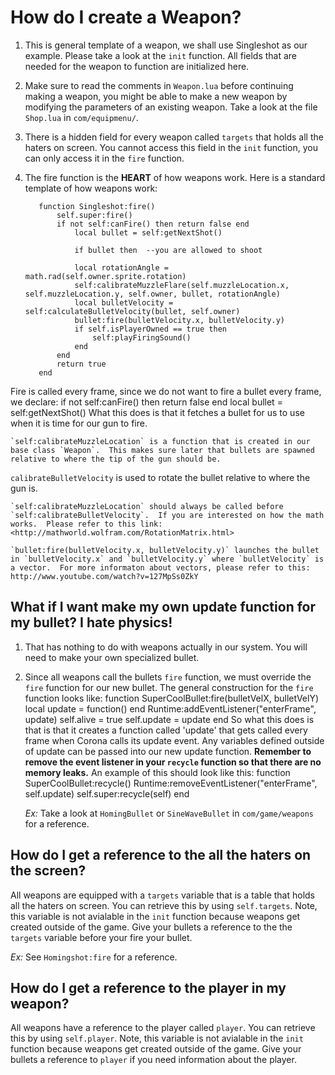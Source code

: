 How do I create a Weapon?
====================================
  1.  This is general template of a weapon, we shall use Singleshot as our example.  Please take a look at the `init` function.  All fields that are needed for the weapon to function are initialized here.
  2. Make sure to read the comments in `Weapon.lua` before continuing making a weapon, you might be able to make a new weapon by modifying the parameters of an existing weapon.  Take a look at the file `Shop.lua` in `com/equipmenu/`.
  3. There is a hidden field for every weapon called `targets` that holds all the haters on screen.  You cannot access this field in the `init` function, you can only access it in the `fire` function.
  3. The fire function is the **HEART** of how weapons work.  Here is a standard template of how weapons work:
  
            function Singleshot:fire()
                self.super:fire()
                if not self:canFire() then return false end
	                local bullet = self:getNextShot()

	                if bullet then  --you are allowed to shoot

				    local rotationAngle = math.rad(self.owner.sprite.rotation)
				    self:calibrateMuzzleFlare(self.muzzleLocation.x, self.muzzleLocation.y, self.owner, bullet, rotationAngle)
				    local bulletVelocity = self:calculateBulletVelocity(bullet, self.owner)
				    bullet:fire(bulletVelocity.x, bulletVelocity.y)
				    if self.isPlayerOwned == true then
					    self:playFiringSound()
				    end
	            end	
                return true
            end
Fire is called every frame, since we do not want to fire a bullet every frame, we declare:
            if not self:canFire() then return false end 
                local bullet = self:getNextShot()
What this does is that it fetches a bullet for us to use when it is time for our gun to fire.

    `self:calibrateMuzzleLocation` is a function that is created in our base class `Weapon`.  This makes sure later that bullets are spawned relative to where the tip of the gun should be.
`calibrateBulletVelocity` is used to rotate the bullet relative to where the gun is.   

    `self:calibrateMuzzleLocation` should always be called before `self:calibrateBulletVelocity`.  If you are interested on how the math works.  Please refer to this link: <http://mathworld.wolfram.com/RotationMatrix.html>
    
    `bullet:fire(bulletVelocity.x, bulletVelocity.y)` launches the bullet in `bulletVelocity.x` and `bulletVelocity.y` where `bulletVelocity` is a vector.  For more informaton about vectors, please refer to this: http://www.youtube.com/watch?v=127MpSs0ZkY
    
What if I want make my own update function for my bullet? I hate physics!
---------------
1. That has nothing to do with weapons actually in our system. You will need to make your own specialized bullet.
2. Since all weapons call the bullets `fire` function, we must override the `fire` function for our new bullet.  The general construction for the `fire` function looks like:
        function SuperCoolBullet:fire(bulletVelX, bulletVelY)
            local update = function()
                        end
            Runtime:addEventListener("enterFrame", update)
            self.alive = true
            self.update = update
        end
So what this does is that is that it creates a function called 'update' that gets called every frame when Corona calls its update event.  Any variables defined outside of update can be passed into our new update function.  **Remember to remove the event listener in your `recycle` function so that there are no memory leaks.**  An example of this should look like this:
        function SuperCoolBullet:recycle()
            Runtime:removeEventListener("enterFrame", self.update)
            self.super:recycle(self)
        end

    *Ex:* Take a look at `HomingBullet` or `SineWaveBullet` in `com/game/weapons` for a reference.
    
How do I get a reference to the all the haters on the screen?
------------------------------------------------------------
All weapons are equipped with a `targets` variable that is a table
that holds all the haters on screen.  You can retrieve this by using `self.targets`.  Note, this variable is not avialable in the `init` function because weapons get created outside of the game.  Give your bullets a reference to the the `targets` variable before your fire your bullet.

*Ex:* See `Homingshot:fire` for a reference.

How do I get a reference to the player in my weapon?
-----------------------------------------------------
All weapons have a reference to the player called `player`.  You can retrieve this by using `self.player`.  Note, this variable is not avialable in the `init` function because weapons get created outside of the game.  Give your bullets a reference to `player` if you need information about the player.
    